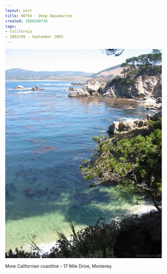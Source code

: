 ```yaml
---
layout: post
title: 00794 - Deep Aquamarine
created: 1080280738
tags:
- California
- 2003/09 - September 2003
---
```


<img src="/image/images/107_0794-333.jpg"/>

More Californian coastline - 17 Mile Drive, Monterey.
